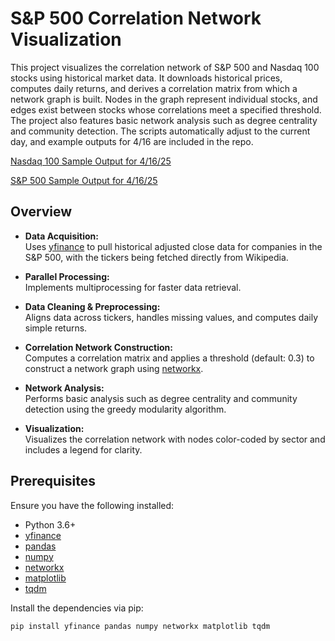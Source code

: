 # S&P 500 Correlation Network Visualization

This project visualizes the correlation network of S&P 500 and Nasdaq 100 stocks using historical market data. It downloads historical prices, computes daily returns, and derives a correlation matrix from which a network graph is built. Nodes in the graph represent individual stocks, and edges exist between stocks whose correlations meet a specified threshold. The project also features basic network analysis such as degree centrality and community detection. The scripts automatically adjust to the current day, and example outputs for 4/16 are included in the repo. 

[Nasdaq 100 Sample Output for 4/16/25](nasdaq100_4_16_graph.png)

[S&P 500 Sample Output for 4/16/25](sp500_4_16_graph.png)

## Overview

- **Data Acquisition:**  
  Uses [yfinance](https://pypi.org/project/yfinance/) to pull historical adjusted close data for companies in the S&P 500, with the tickers being fetched directly from Wikipedia.

- **Parallel Processing:**  
  Implements multiprocessing for faster data retrieval.

- **Data Cleaning & Preprocessing:**  
  Aligns data across tickers, handles missing values, and computes daily simple returns.

- **Correlation Network Construction:**  
  Computes a correlation matrix and applies a threshold (default: 0.3) to construct a network graph using [networkx](https://networkx.github.io/).

- **Network Analysis:**  
  Performs basic analysis such as degree centrality and community detection using the greedy modularity algorithm.

- **Visualization:**  
  Visualizes the correlation network with nodes color-coded by sector and includes a legend for clarity.

## Prerequisites

Ensure you have the following installed:

- Python 3.6+
- [yfinance](https://pypi.org/project/yfinance/)
- [pandas](https://pandas.pydata.org/)
- [numpy](https://numpy.org/)
- [networkx](https://networkx.github.io/)
- [matplotlib](https://matplotlib.org/)
- [tqdm](https://github.com/tqdm/tqdm)

Install the dependencies via pip:

```bash
pip install yfinance pandas numpy networkx matplotlib tqdm
